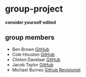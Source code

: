 # group-project

**consider yourself** __edited__

## group members

- Ben Brown [GitHub](https://github.com/BenB049)
- Cole Houston [GitHub](https://github.com/ColeHouston)
- Clinton Davelaar [GitHub](https://github.com/Echtniet)
- Jacob Taylor [GitHub](https://github.com/JacobTaylorNWMSU)
- Michael Burnes [Github Revisionist](https://github.com/mtburnes)
